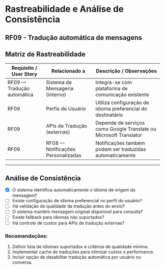 # Rastreabilidade e Análise de Consistência

## RF09 - Tradução automática de mensagens

## Matriz de Rastreabilidade

| Requisito / User Story     | Relacionado a                      | Descrição / Observações                                           |
| -------------------------- | ---------------------------------- | ----------------------------------------------------------------- |
| RF09 — Tradução automática | Sistema de Mensageria (interno)    | Integra-se com plataforma de comunicação existente                |
| RF09                       | Perfis de Usuário                  | Utiliza configuração de idioma preferencial do destinatário       |
| RF09                       | APIs de Tradução (externas)        | Depende de serviços como Google Translate ou Microsoft Translator |
| RF09                       | RF08 — Notificações Personalizadas | Notificações também podem ser traduzidas automaticamente          |

---

## Análise de Consistência

- [x] O sistema identifica automaticamente o idioma de origem da mensagem?
- [ ] Existe configuração de idioma preferencial no perfil do usuário?
- [ ] Há validação de qualidade da tradução antes do envio?
- [ ] O sistema mantém mensagem original disponível para consulta?
- [ ] Existe fallback para idiomas não suportados?
- [ ] Há controle de custos para APIs de tradução externas?

### Recomendações:

1. Definir lista de idiomas suportados e critérios de qualidade mínima.
2. Implementar cache de traduções para otimizar custos e performance.
3. Incluir opção de desabilitar tradução automática por usuário ou conversa.
